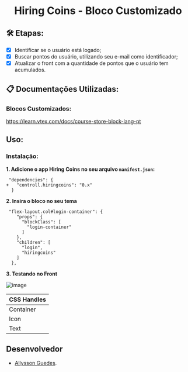 <h1 align="center">
    Hiring Coins - Bloco Customizado
</h1>

## 🛠 Etapas:
- [x] Identificar se o usuário está logado;
- [x] Buscar pontos do usuário, utilizando seu e-mail como identificador;
- [x] Atualizar o front com a quantidade de pontos que o usuário tem acumulados.

## 📋 Documentações Utilizadas:

### Blocos Customizados:
https://learn.vtex.com/docs/course-store-block-lang-pt

## Uso: 

### Instalação: 

**1. Adicione o app Hiring Coins no seu arquivo `manifest.json`:**

`````
 "dependencies": {
+   "controll.hiringcoins": "0.x"
  }
`````

**2. Insira o bloco no seu tema**
``````
 "flex-layout.col#login-container": {
    "props": {
      "blockClass": [
        "login-container"
      ]
    },
    "children": [
      "login", 
      "hiringcoins"
    ]
  },
``````

**3. Testando no Front**

![image](https://user-images.githubusercontent.com/14075748/180101726-fb54b7c5-0741-4675-87e2-bba4a6cf344a.png)



| CSS Handles |
| ----------- |
| Container |
| Icon |
| Text |

## Desenvolvedor
- [Allysson Guedes](https://www.linkedin.com/in/allyssonalmeida/).



